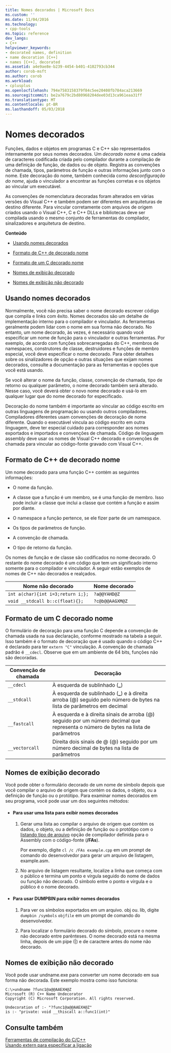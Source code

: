 ```yaml
---
title: Nomes decorados | Microsoft Docs
ms.custom: ''
ms.date: 11/04/2016
ms.technology:
- cpp-tools
ms.topic: reference
dev_langs:
- C++
helpviewer_keywords:
- decorated names, definition
- name decoration [C++]
- names [C++], decorated
ms.assetid: a4e9ae8e-b239-4454-b401-4102793cb344
author: corob-msft
ms.author: corob
ms.workload:
- cplusplus
ms.openlocfilehash: 794e7583158379f84c5ee20408fb784aca213669
ms.sourcegitcommit: be2a7679c2bd80968204dee03d13ca961eaa31ff
ms.translationtype: MT
ms.contentlocale: pt-BR
ms.lasthandoff: 05/03/2018
---
```

# <a name="decorated-names"></a>Nomes decorados
Funções, dados e objetos em programas C e C++ são representados internamente por seus nomes decorados. Um *decorado nome* é uma cadeia de caracteres codificada criada pelo compilador durante a compilação de uma definição de função, de dados ou de objeto. Registra as convenções de chamada, tipos, parâmetros de função e outras informações junto com o nome. Este decoração do nome, também conhecida como *desconfiguração do nome*, ajuda o vinculador a encontrar as funções corretas e os objetos ao vincular um executável.  
  
 As convenções de nomenclatura decoradas foram alterados em várias versões do Visual C++ e também podem ser diferentes em arquiteturas de destino diferente. Para vincular corretamente com arquivos de origem criados usando o Visual C++, C e C++ DLLs e bibliotecas deve ser compilada usando o mesmo conjunto de ferramentas do compilador, sinalizadores e arquitetura de destino.  
  
 **Conteúdo**  
  
-   [Usando nomes decorados](#Using)  
  
-   [Formato de C++ de decorado nome](#Format)  
  
-   [Formato de um C decorado nome](#FormatC)  
  
-   [Nomes de exibição decorado](#Viewing)  
  
-   [Nomes de exibição não decorado](#Undecorated)  
  
##  <a name="Using"></a> Usando nomes decorados  
 Normalmente, você não precisa saber o nome decorado escrever código que compila e links com êxito. Nomes decorados são um detalhe de implementação interno para o compilador e vinculador. As ferramentas geralmente podem lidar com o nome em sua forma não decorado. No entanto, um nome decorado, às vezes, é necessário quando você especificar um nome de função para o vinculador e outras ferramentas. Por exemplo, de acordo com funções sobrecarregadas do C++, membros de namespaces, construtores de classe, destruidores e funções de membro especial, você deve especificar o nome decorado. Para obter detalhes sobre os sinalizadores de opção e outras situações que exijam nomes decorados, consulte a documentação para as ferramentas e opções que você está usando.  
  
 Se você alterar o nome da função, classe, convenção de chamada, tipo de retorno ou qualquer parâmetro, o nome decorado também será alterado. Nesse caso, você deverá obter o novo nome decorado e usá-lo em qualquer lugar que do nome decorado for especificado.  
  
 Decoração do nome também é importante ao vincular ao código escrito em outras linguagens de programação ou usando outros compiladores. Compiladores diferentes usam convenções de decoração de nome diferente. Quando o executável vincula ao código escrito em outra linguagem, deve ter especial cuidado para corresponder aos nomes exportados e importados e convenções de chamada. Código de linguagem assembly deve usar os nomes de Visual C++ decorado e convenções de chamada para vincular ao código-fonte gravado com Visual C++.  
  
##  <a name="Format"></a> Formato de C++ de decorado nome  
 Um nome decorado para uma função C++ contém as seguintes informações:  
  
-   O nome da função.  
  
-   A classe que a função é um membro, se é uma função de membro. Isso pode incluir a classe que inclui a classe que contém a função e assim por diante.  
  
-   O namespace a função pertence, se ele fizer parte de um namespace.  
  
-   Os tipos de parâmetros de função.  
  
-   A convenção de chamada.  
  
-   O tipo de retorno da função.  
  
 Os nomes de função e de classe são codificados no nome decorado. O restante do nome decorado é um código que tem um significado interno somente para o compilador e vinculador. A seguir estão exemplos de nomes de C++ não decorados e realçados.  
  
|Nome não decorado|Nome decorado|  
|----------------------|--------------------|  
|`int a(char){int i=3;return i;};`|`?a@@YAHD@Z`|  
|`void __stdcall b::c(float){};`|`?c@b@@AAGXM@Z`|  
  
##  <a name="FormatC"></a> Formato de um C decorado nome  
 O formulário de decoração para uma função C depende a convenção de chamada usada na sua declaração, conforme mostrado na tabela a seguir. Isso também é o formato de decoração que é usado quando o código C++ é declarado para ter `extern "C"` vinculação. A convenção de chamada padrão é `__cdecl`. Observe que em um ambiente de 64 bits, funções não são decoradas.  
  
|Convenção de chamada|Decoração|  
|------------------------|----------------|  
|`__cdecl`|À esquerda de sublinhado (**_**)|  
|`__stdcall`|À esquerda de sublinhado (**_**) e à direita arroba (@) seguido pelo número de bytes na lista de parâmetros em decimal|  
|`__fastcall`|À esquerda e à direita sinais de arroba (@) seguido por um número decimal que representa o número de bytes na lista de parâmetros|  
|`__vectorcall`|Direita dois sinais de @ (@) seguido por um número decimal de bytes na lista de parâmetros|  
  
##  <a name="Viewing"></a> Nomes de exibição decorado  
 Você pode obter o formulário decorado de um nome de símbolo depois que você compilar o arquivo de origem que contém os dados, o objeto, ou a definição de função ou o protótipo. Para examinar nomes decorados em seu programa, você pode usar um dos seguintes métodos:  
  
-   #### <a name="to-use-a-listing-to-view-decorated-names"></a>Para usar uma lista para exibir nomes decorados  
  
    1.  Gerar uma lista ao compilar o arquivo de origem que contém os dados, o objeto, ou a definição de função ou o protótipo com o [listando tipo de arquivo](../../build/reference/fa-fa-listing-file.md) opção de compilador definida para o Assembly com o código-fonte (**/FAs**).  
  
         Por exemplo, digite `cl /c /FAs example.cpp` em um prompt de comando do desenvolvedor para gerar um arquivo de listagem, example.asm.  
  
    2.  No arquivo de listagem resultante, localize a linha que começa com o público e termina um ponto e vírgula seguido do nome de dados ou função não decorado. O símbolo entre o ponto e vírgula e o público é o nome decorado.  
  
-   #### <a name="to-use-dumpbin-to-view-decorated-names"></a>Para usar DUMPBIN para exibir nomes decorados  
  
    1.  Para ver os símbolos exportados em um arquivo. obj ou. lib, digite `dumpbin /symbols` `objfile` em um prompt de comando do desenvolvedor.  
  
    2.  Para localizar o formulário decorado do símbolo, procure o nome não decorado entre parênteses. O nome decorado está na mesma linha, depois de um pipe (&#124;) e de caractere antes do nome não decorado.  
  
##  <a name="Undecorated"></a> Nomes de exibição não decorado  
 Você pode usar undname.exe para converter um nome decorado em sua forma não decorada. Este exemplo mostra como isso funciona:  
  
```  
C:\>undname ?func1@a@@AAEXH@Z  
Microsoft (R) C++ Name Undecorator  
Copyright (C) Microsoft Corporation. All rights reserved.  
  
Undecoration of :- "?func1@a@@AAEXH@Z"  
is :- "private: void __thiscall a::func1(int)"  
```  
  
## <a name="see-also"></a>Consulte também  
 [Ferramentas de compilação do C/C++](../../build/reference/c-cpp-build-tools.md)   
 [Usando extern para especificar a ligação](../../cpp/using-extern-to-specify-linkage.md)